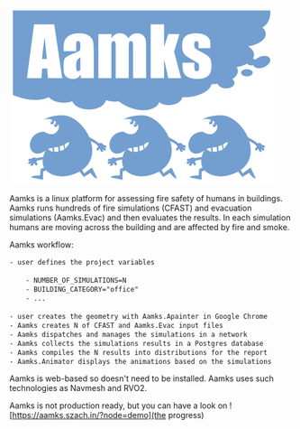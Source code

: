 ![alt text](logo.svg)


Aamks is a linux platform for assessing fire safety of humans in buildings.
Aamks runs hundreds of fire simulations (CFAST) and evacuation simulations
(Aamks.Evac) and then evaluates the results. In each simulation humans
are moving across the building and are affected by fire and smoke. 

Aamks workflow:

	- user defines the project variables

		- NUMBER_OF_SIMULATIONS=N
		- BUILDING_CATEGORY="office"
		- ...

	- user creates the geometry with Aamks.Apainter in Google Chrome
	- Aamks creates N of CFAST and Aamks.Evac input files 
	- Aamks dispatches and manages the simulations in a network
	- Aamks collects the simulations results in a Postgres database
	- Aamks compiles the N results into distributions for the report
	- Aamks.Animator displays the animations based on the simulations

Aamks is web-based so doesn't need to be installed. Aamks uses such
technologies as Navmesh and RVO2.

Aamks is not production ready, but you can have a look 
on ![https://aamks.szach.in/?node=demo](the progress)
